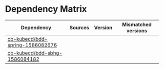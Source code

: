 # Dependency Matrix

Dependency | Sources | Version | Mismatched versions
---------- | ------- | ------- | -------------------
[cb-kubecd/bdd-spring-1586082676](https://github.com/cb-kubecd/bdd-spring-1586082676.git) |  | []() | 
[cb-kubecd/bdd-sbhg-1586084182](https://github.com/cb-kubecd/bdd-sbhg-1586084182.git) |  | []() | 
